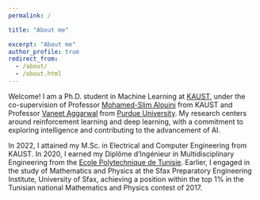 ```yaml
---
permalink: /

title: "About me"

excerpt: "About me"
author_profile: true
redirect_from: 
  - /about/
  - /about.html
---
```



Welcome! I am a Ph.D. student in Machine Learning at [KAUST](https://www.kaust.edu.sa/en/), under the co-supervision of Professor [Mohamed-Slim Alouini](https://scholar.google.com/citations?user=HqIyyXcAAAAJ&hl=en) from KAUST and Professor [Vaneet Aggarwal](https://scholar.google.com/citations?user=Tu4lmGwAAAAJ&hl=en) from [Purdue University](https://www.purdue.edu/). My research centers around reinforcement learning and deep learning, with a commitment to exploring intelligence and contributing to the advancement of AI.

In 2022, I attained my M.Sc. in Electrical and Computer Engineering from KAUST. In 2020, I earned my Diplôme d’Ingénieur in Multidisciplinary Engineering from the [Ecole Polytechnique de Tunisie](https://en.wikipedia.org/wiki/Tunisia_Polytechnic_School). Earlier, I engaged in the study of Mathematics and Physics at the Sfax Preparatory Engineering Institute, University of Sfax, achieving a position within the top 1% in the Tunisian national Mathematics and Physics contest of 2017.